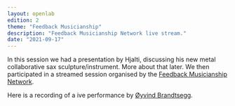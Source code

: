 ```yaml
---
layout: openlab
edition: 2
theme: "Feedback Musicianship"
description: "Feedback Musicianship Network live stream."
date: "2021-09-17"
---
```


In this session we had a presentation by Hjalti, discussing his new metal collaborative sax sculpture/instrument. More about that later. We then participated in a streamed session organised by the [Feedback Musicianship Network](https://feedback-musicianship.pubpub.org).

Here is a recording of a ive performance by [Øyvind Brandtsegg](https://feedback-musicianship.pubpub.org/pub/events/release/17).
